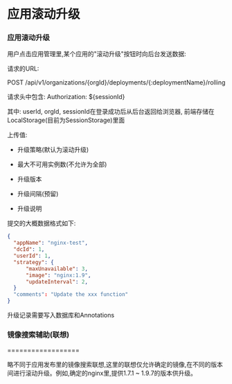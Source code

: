 应用滚动升级
============


### 应用滚动升级

用户点击应用管理里,某个应用的"滚动升级"按钮时向后台发送数据:

请求的URL:

POST /api/v1/organizations/{orgId}/deployments/{:deploymentName}/rolling

请求头中包含: Authorization: ${sessionId}

其中: userId, orgId, sessionId在登录成功后从后台返回给浏览器, 前端存储在LocalStorage(目前为SessionStorage)里面

上传值:

* 升级策略(默认为滚动升级) 

* 最大不可用实例数(不允许为全部)

* 升级版本

* 升级间隔(预留) 

* 升级说明

提交的大概数据格式如下:

```json
{
  "appName": "nginx-test",
  "dcId": 1,
  "userId": 1,
  "strategy": {
      "maxUnavailable": 3,
      "image": "nginx:1.9",
      "updateInterval": 2,
  }
  "comments": "Update the xxx function"
}
```

升级记录需要写入数据库和Annotations

### 镜像搜索辅助(联想)
==================

略不同于应用发布里的镜像搜索联想,这里的联想仅允许确定的镜像,在不同的版本间进行滚动升级。例如,确定的nginx里,提供1.7.1 ~ 1.9.7的版本供升级。
